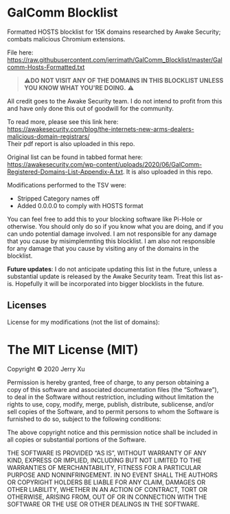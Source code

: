 # GalComm Blocklist
Formatted HOSTS blocklist for 15K domains researched by Awake Security; combats malicious Chromium extensions.

File here: https://raw.githubusercontent.com/jerrimath/GalComm_Blocklist/master/Galcomm-Hosts-Formatted.txt

> :warning:**DO NOT VISIT ANY OF THE DOMAINS IN THIS BLOCKLIST UNLESS YOU KNOW WHAT YOU'RE DOING.** :warning:

All credit goes to the Awake Security team. I do not intend to profit from this and have only done this out of goodwill for the community. 

To read more, please see this link here: https://awakesecurity.com/blog/the-internets-new-arms-dealers-malicious-domain-registrars/ <br/>
Their pdf report is also uploaded in this repo. 

Original list can be found in tabbed format here: https://awakesecurity.com/wp-content/uploads/2020/06/GalComm-Registered-Domains-List-Appendix-A.txt.
It is also uploaded in this repo. 

Modifications performed to the TSV were: 

- Stripped Category names off
- Added 0.0.0.0 to comply with HOSTS format

You can feel free to add this to your blocking software like Pi-Hole or otherwise. You should only do so if you know what you are doing, and if you can undo potential damage involved. I am not responsible for any damage that you cause by misimplemnting this blocklist. I am also not responsible for any damage that you cause by visiting any of the domains in the blocklist. 

**Future updates**: I do not anticipate updating this list in the future, unless a substantial update is released by the Awake Security team. Treat this list as-is. Hopefully it will be incorporated into bigger blocklists in the future. 

## Licenses

License for my modifications (not the list of domains):

The MIT License (MIT)
=====================

Copyright © 2020 Jerry Xu

Permission is hereby granted, free of charge, to any person
obtaining a copy of this software and associated documentation
files (the “Software”), to deal in the Software without
restriction, including without limitation the rights to use,
copy, modify, merge, publish, distribute, sublicense, and/or sell
copies of the Software, and to permit persons to whom the
Software is furnished to do so, subject to the following
conditions:

The above copyright notice and this permission notice shall be
included in all copies or substantial portions of the Software.

THE SOFTWARE IS PROVIDED “AS IS”, WITHOUT WARRANTY OF ANY KIND,
EXPRESS OR IMPLIED, INCLUDING BUT NOT LIMITED TO THE WARRANTIES
OF MERCHANTABILITY, FITNESS FOR A PARTICULAR PURPOSE AND
NONINFRINGEMENT. IN NO EVENT SHALL THE AUTHORS OR COPYRIGHT
HOLDERS BE LIABLE FOR ANY CLAIM, DAMAGES OR OTHER LIABILITY,
WHETHER IN AN ACTION OF CONTRACT, TORT OR OTHERWISE, ARISING
FROM, OUT OF OR IN CONNECTION WITH THE SOFTWARE OR THE USE OR
OTHER DEALINGS IN THE SOFTWARE.
